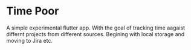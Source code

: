# Time Poor

A simple experimental flutter app. With the goal of tracking time aagaist differnt projects from different sources. Begining with local storage and moving to Jira etc. 
